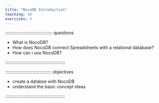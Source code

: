 ```yaml
---
title: "NocoDB Introduction"
teaching: 10
exercises: 3
---
```


:::::::::::::::::::::::::::::::::::::: questions

- What is NocoDB?
- How does NocoDB connect Spreadsheets with a relational database?
- How can i use NocoDB?

::::::::::::::::::::::::::::::::::::::::::::::::

::::::::::::::::::::::::::::::::::::: objectives

- create a databse with NocoDB
- understand the basic concept ideas

::::::::::::::::::::::::::::::::::::::::::::::::


## 
